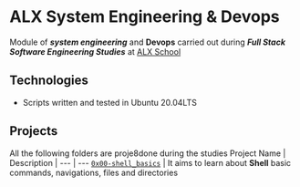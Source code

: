 # ALX System Engineering & Devops
Module of **_system engineering_** and **Devops** carried out during **_Full Stack Software Engineering Studies_** at [ALX School](https://alx-intranet.hbtn.io)
## Technologies
* Scripts written and tested in Ubuntu 20.04LTS
## Projects
All the following folders are proje8done during the studies
Project Name | Description
| --- | ---
[`0x00-shell_basics`](https://github.com/cerio007/alx-system_engineering-devops/tree/88a92c3d126b26b1639cae74e6134e4fa9d566b2/0x00-shell_basics) | It aims to learn about **Shell** basic commands, navigations, files and directories
